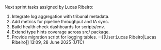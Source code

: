 Next sprint tasks assigned by Lucas Ribeiro:
1. Integrate log aggregation with tribunal metadata.
2. Add metrics for pipeline throughput and IA sync.
3. Build health check dashboards for scripts/env.
4. Extend type hints coverage across src/ package.
5. Provide migration script for logging tables.
--[[User:Lucas Ribeiro|Lucas Ribeiro]] 13:09, 28 June 2025 (UTC)
